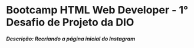 # Bootcamp HTML Web Developer - 1° Desafio de Projeto da DIO
##### Descrição: Recriando a página inicial do Instagram
